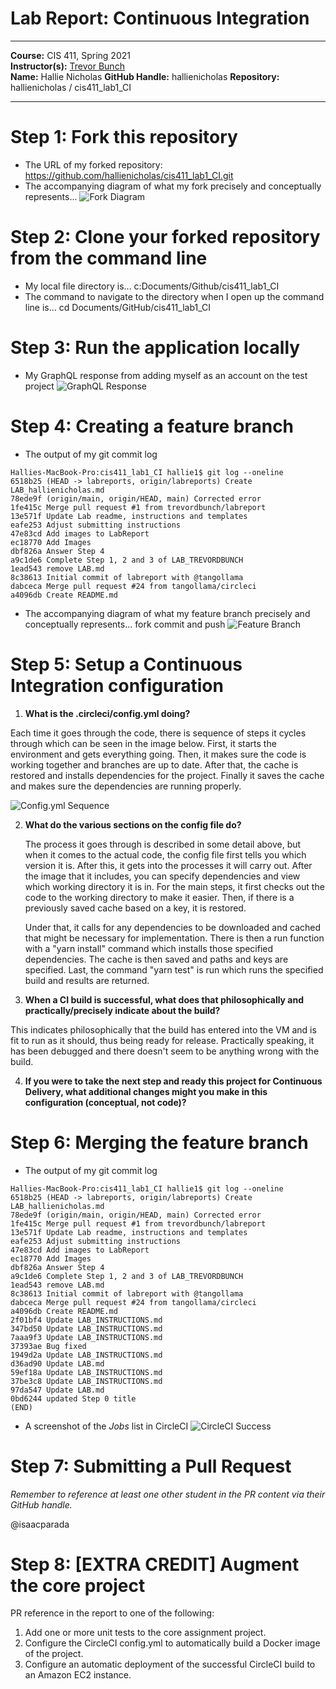 # Lab Report: Continuous Integration
___
**Course:** CIS 411, Spring 2021  
**Instructor(s):** [Trevor Bunch](https://github.com/trevordbunch)  
**Name:** Hallie Nicholas 
**GitHub Handle:** hallienicholas 
**Repository:** hallienicholas /
cis411_lab1_CI
___

# Step 1: Fork this repository
- The URL of my forked repository: https://github.com/hallienicholas/cis411_lab1_CI.git
- The accompanying diagram of what my fork precisely and conceptually represents...
  ![Fork Diagram](../assets/diagram_fork.png)

# Step 2: Clone your forked repository from the command line  
- My local file directory is... c:Documents/Github/cis411_lab1_CI
- The command to navigate to the directory when I open up the command line is...
  cd Documents/GitHub/cis411_lab1_CI

# Step 3: Run the application locally
- My GraphQL response from adding myself as an account on the test project
![GraphQL Response](../assets/GraphQL.png)

# Step 4: Creating a feature branch
- The output of my git commit log
```
Hallies-MacBook-Pro:cis411_lab1_CI hallie1$ git log --oneline
6518b25 (HEAD -> labreports, origin/labreports) Create LAB_hallienicholas.md
78ede9f (origin/main, origin/HEAD, main) Corrected error
1fe415c Merge pull request #1 from trevordbunch/labreport
13e571f Update Lab readme, instructions and templates
eafe253 Adjust submitting instructions
47e83cd Add images to LabReport
ec18770 Add Images
dbf826a Answer Step 4
a9c1de6 Complete Step 1, 2 and 3 of LAB_TREVORDBUNCH
1ead543 remove LAB.md
8c38613 Initial commit of labreport with @tangollama
dabceca Merge pull request #24 from tangollama/circleci
a4096db Create README.md
```
- The accompanying diagram of what my feature branch precisely and conceptually represents... fork commit and push
  ![Feature Branch](../assets/branch.png)

# Step 5: Setup a Continuous Integration configuration

1) **What is the .circleci/config.yml doing?**
  
Each time it goes through the code, there is sequence of steps it cycles through which can be seen in the image below. First, it starts the environment and gets everything going. Then, it makes sure the code is working together and branches are up to date. After that, the cache is restored and installs dependencies for the project. Finally it saves the cache and makes sure the dependencies are running properly.

![Config.yml Sequence](../assets/yml_sequence.png)

2) **What do the various sections on the config file do?**

   The process it goes through is described in some detail above, but when it comes to the actual code, the config file first tells you which version it is. After this, it gets into the processes it will carry out. After the image that it includes, you can specify dependencies and view which working directory it is in. For the main steps, it first checks out the code to the working directory to make it easier. Then, if there is a previously saved cache based on a key, it is restored. 
   
   Under that, it calls for any dependencies to be downloaded and cached that might be necessary for implementation. There is then a run function with a "yarn install" command which installs those specified dependencies. The cache is then saved and paths and keys are specified. Last, the command "yarn test" is run which runs the specified build and results are returned.

  3) **When a CI build is successful, what does that philosophically and practically/precisely indicate about the build?**

  This indicates philosophically that the build has entered into the VM and is fit to run as it should, thus being ready for release. Practically speaking, it has been debugged and there doesn't seem to be anything wrong with the build.

  4) **If you were to take the next step and ready this project for Continuous Delivery, what additional changes might you make in this configuration (conceptual, not code)?**
   

   

# Step 6: Merging the feature branch
* The output of my git commit log
```
Hallies-MacBook-Pro:cis411_lab1_CI hallie1$ git log --oneline
6518b25 (HEAD -> labreports, origin/labreports) Create LAB_hallienicholas.md
78ede9f (origin/main, origin/HEAD, main) Corrected error
1fe415c Merge pull request #1 from trevordbunch/labreport
13e571f Update Lab readme, instructions and templates
eafe253 Adjust submitting instructions
47e83cd Add images to LabReport
ec18770 Add Images
dbf826a Answer Step 4
a9c1de6 Complete Step 1, 2 and 3 of LAB_TREVORDBUNCH
1ead543 remove LAB.md
8c38613 Initial commit of labreport with @tangollama
dabceca Merge pull request #24 from tangollama/circleci
a4096db Create README.md
2f01bf4 Update LAB_INSTRUCTIONS.md
347bd50 Update LAB_INSTRUCTIONS.md
7aaa9f3 Update LAB_INSTRUCTIONS.md
37393ae Bug fixed
1949d2a Update LAB_INSTRUCTIONS.md
d36ad90 Update LAB.md
59ef18a Update LAB_INSTRUCTIONS.md
37be3c8 Update LAB_INSTRUCTIONS.md
97da547 Update LAB.md
0bd6244 updated Step 0 title
(END)
```

* A screenshot of the _Jobs_ list in CircleCI
![CircleCI Success](../assets/circle_ci.png)

# Step 7: Submitting a Pull Request
_Remember to reference at least one other student in the PR content via their GitHub handle._

@isaacparada



# Step 8: [EXTRA CREDIT] Augment the core project
PR reference in the report to one of the following:
1. Add one or more unit tests to the core assignment project. 
2. Configure the CircleCI config.yml to automatically build a Docker image of the project.
3. Configure an automatic deployment of the successful CircleCI build to an Amazon EC2 instance.
